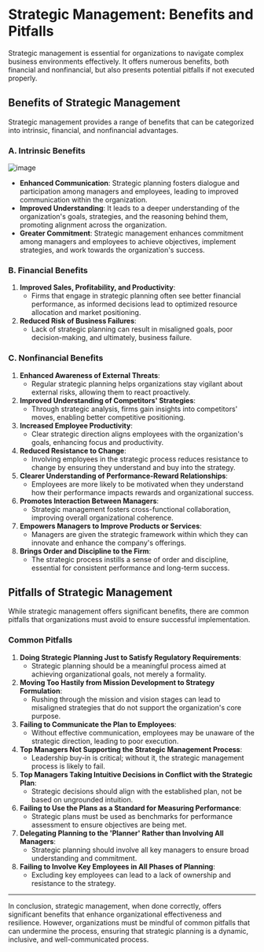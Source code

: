 # Strategic Management: Benefits and Pitfalls

Strategic management is essential for organizations to navigate complex business environments effectively. It offers numerous benefits, both financial and nonfinancial, but also presents potential pitfalls if not executed properly.

## Benefits of Strategic Management

Strategic management provides a range of benefits that can be categorized into intrinsic, financial, and nonfinancial advantages.

### A. Intrinsic Benefits

![image](https://github.com/user-attachments/assets/1db199a3-684b-4bdc-91ce-115e93be653d)


- **Enhanced Communication**: Strategic planning fosters dialogue and participation among managers and employees, leading to improved communication within the organization.
- **Improved Understanding**: It leads to a deeper understanding of the organization's goals, strategies, and the reasoning behind them, promoting alignment across the organization.
- **Greater Commitment**: Strategic management enhances commitment among managers and employees to achieve objectives, implement strategies, and work towards the organization's success.

### B. Financial Benefits

1. **Improved Sales, Profitability, and Productivity**:
   - Firms that engage in strategic planning often see better financial performance, as informed decisions lead to optimized resource allocation and market positioning.
2. **Reduced Risk of Business Failures**:
   - Lack of strategic planning can result in misaligned goals, poor decision-making, and ultimately, business failure.

### C. Nonfinancial Benefits

1. **Enhanced Awareness of External Threats**:
   - Regular strategic planning helps organizations stay vigilant about external risks, allowing them to react proactively.
2. **Improved Understanding of Competitors' Strategies**:
   - Through strategic analysis, firms gain insights into competitors' moves, enabling better competitive positioning.
3. **Increased Employee Productivity**:
   - Clear strategic direction aligns employees with the organization's goals, enhancing focus and productivity.
4. **Reduced Resistance to Change**:
   - Involving employees in the strategic process reduces resistance to change by ensuring they understand and buy into the strategy.
5. **Clearer Understanding of Performance-Reward Relationships**:
   - Employees are more likely to be motivated when they understand how their performance impacts rewards and organizational success.
6. **Promotes Interaction Between Managers**:
   - Strategic management fosters cross-functional collaboration, improving overall organizational coherence.
7. **Empowers Managers to Improve Products or Services**:
   - Managers are given the strategic framework within which they can innovate and enhance the company's offerings.
8. **Brings Order and Discipline to the Firm**:
   - The strategic process instills a sense of order and discipline, essential for consistent performance and long-term success.

## Pitfalls of Strategic Management

While strategic management offers significant benefits, there are common pitfalls that organizations must avoid to ensure successful implementation.

### Common Pitfalls

1. **Doing Strategic Planning Just to Satisfy Regulatory Requirements**:
   - Strategic planning should be a meaningful process aimed at achieving organizational goals, not merely a formality.
2. **Moving Too Hastily from Mission Development to Strategy Formulation**:
   - Rushing through the mission and vision stages can lead to misaligned strategies that do not support the organization's core purpose.
3. **Failing to Communicate the Plan to Employees**:
   - Without effective communication, employees may be unaware of the strategic direction, leading to poor execution.
4. **Top Managers Not Supporting the Strategic Management Process**:
   - Leadership buy-in is critical; without it, the strategic management process is likely to fail.
5. **Top Managers Taking Intuitive Decisions in Conflict with the Strategic Plan**:
   - Strategic decisions should align with the established plan, not be based on ungrounded intuition.
6. **Failing to Use the Plans as a Standard for Measuring Performance**:
   - Strategic plans must be used as benchmarks for performance assessment to ensure objectives are being met.
7. **Delegating Planning to the 'Planner' Rather than Involving All Managers**:
   - Strategic planning should involve all key managers to ensure broad understanding and commitment.
8. **Failing to Involve Key Employees in All Phases of Planning**:
   - Excluding key employees can lead to a lack of ownership and resistance to the strategy.

---

In conclusion, strategic management, when done correctly, offers significant benefits that enhance organizational effectiveness and resilience. However, organizations must be mindful of common pitfalls that can undermine the process, ensuring that strategic planning is a dynamic, inclusive, and well-communicated process.
